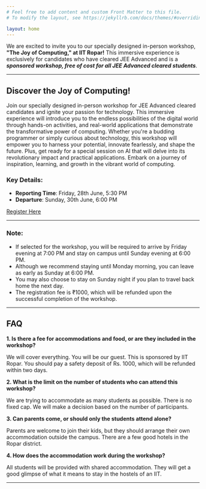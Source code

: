 ```yaml
---
# Feel free to add content and custom Front Matter to this file.
# To modify the layout, see https://jekyllrb.com/docs/themes/#overriding-theme-defaults

layout: home
---
```




We are excited to invite you to our specially designed in-person workshop, **"The Joy of Computing," at IIT Ropar!** This immersive experience is exclusively for candidates who have cleared JEE Advanced and is a **_sponsored workshop, free of cost for all JEE Advanced cleared students_**.

---

## Discover the Joy of Computing!

Join our specially designed in-person workshop for JEE Advanced cleared candidates and ignite your passion for technology. This immersive experience will introduce you to the endless possibilities of the digital world through hands-on activities, and real-world applications that demonstrate the transformative power of computing. Whether you're a budding programmer or simply curious about technology, this workshop will empower you to harness your potential, innovate fearlessly, and shape the future. Plus, get ready for a special session on AI that will delve into its revolutionary impact and practical applications. Embark on a journey of inspiration, learning, and growth in the vibrant world of computing.

### Key Details:

- **Reporting Time**: Friday, 28th June, 5:30 PM
- **Departure**: Sunday, 30th June, 6:00 PM

[Register Here](https://docs.google.com/forms/d/e/1FAIpQLScaomoCF4aIrdPlpgejMGzCEtf-D7itkJjcO7wFm-7XWe-Cjg/viewform?usp=sf_link)

---

### Note:
- If selected for the workshop, you will be required to arrive by Friday evening at 7:00 PM and stay on campus until Sunday evening at 6:00 PM.
- Although we recommend staying until Monday morning, you can leave as early as Sunday at 6:00 PM.
- You may also choose to stay on Sunday night if you plan to travel back home the next day.
- The registration fee is ₹1000, which will be refunded upon the successful completion of the workshop.

---

## FAQ

**1. Is there a fee for accommodations and food, or are they included in the workshop?**

We will cover everything. You will be our guest. This is sponsored by IIT Ropar. You should pay a safety deposit of Rs. 1000, which will be refunded within two days.

**2. What is the limit on the number of students who can attend this workshop?**

We are trying to accommodate as many students as possible. There is no fixed cap. We will make a decision based on the number of participants.

**3. Can parents come, or should only the students attend alone?**

Parents are welcome to join their kids, but they should arrange their own accommodation outside the campus. There are a few good hotels in the Ropar district.

**4. How does the accommodation work during the workshop?**

All students will be provided with shared accommodation. They will get a good glimpse of what it means to stay in the hostels of an IIT.

---




<!--
<table>
    <tr>
        <th>Announcements</th>
        <th>Updates</th>
    </tr>
    <tr>
        <td>
            <ul>
                <li>Teams for projects has been formed on the dashboard....Team up and race ahead!</li>
                <li>New columns added to the Studens Dashboard... Start racing ahead!</li>
                <li>Thoroughly go through the FAQ page and the Code of Conduct (Given in the Handbook page)</li>
                <li>Check out the "Arriving at IIT Ropar" section in the menu</li>
            </ul>
        </td>
        <td>
            <ul>
                <li><b>Numpy Tutorial</b> added on the Course Content page</li>
                <li><b>Notes</b> section added on the Course Content page</li>
                <li>New Modules flooded in the Oceanverse</li>
            </ul>
        </td>
    </tr>


</table>
-->
